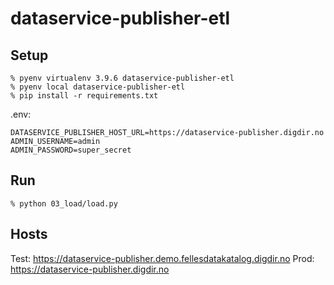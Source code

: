 # dataservice-publisher-etl

## Setup
```
% pyenv virtualenv 3.9.6 dataservice-publisher-etl
% pyenv local dataservice-publisher-etl
% pip install -r requirements.txt
```
.env:
```
DATASERVICE_PUBLISHER_HOST_URL=https://dataservice-publisher.digdir.no
ADMIN_USERNAME=admin
ADMIN_PASSWORD=super_secret
```
## Run
```
% python 03_load/load.py
```

## Hosts
Test: https://dataservice-publisher.demo.fellesdatakatalog.digdir.no
Prod: https://dataservice-publisher.digdir.no
